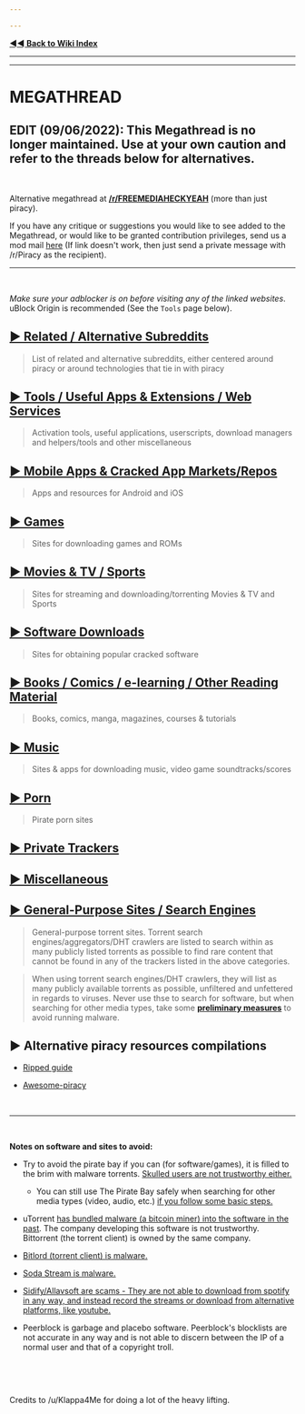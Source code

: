 ---
---
[**◄◄ Back to Wiki Index**](https://www.reddit.com/r/Piracy/wiki/index)

---
---


# MEGATHREAD
## EDIT (09/06/2022): This Megathread is no longer maintained. Use at your own caution and refer to the threads below for alternatives.

&nbsp;

Alternative megathread at **[/r/FREEMEDIAHECKYEAH](https://reddit.com/r/FREEMEDIAHECKYEAH/wiki/index)** (more than just piracy).

If you have any critique or suggestions you would like to see added to the Megathread, or would like to be granted contribution privileges, send us a mod mail [here](https://www.reddit.com/message/compose?to=%2Fr%2FPiracy&subject=Megathread%20suggestion) (If link doesn't work, then just send a private message with /r/Piracy as the recipient).


---
&nbsp;




*Make sure your adblocker is on before visiting any of the linked websites*. uBlock Origin is recommended (See the `Tools` page below).


## [► Related / Alternative Subreddits](https://www.reddit.com/r/Piracy/wiki/megathread/related_subreddits)
 > List of related and alternative subreddits, either centered around piracy or around technologies that tie in with piracy

## [► Tools / Useful Apps & Extensions / Web Services](https://www.reddit.com/r/Piracy/wiki/megathread/tools)
 > Activation tools, useful applications, userscripts, download managers and helpers/tools and other miscellaneous

## [► Mobile Apps & Cracked App Markets/Repos](https://www.reddit.com/r/Piracy/wiki/megathread/mobile_apps_and_repos)
 > Apps and resources for Android and iOS

## [► Games](https://reddit.com/r/Piracy/wiki/megathread/games)
 > Sites for downloading games and ROMs

## [► Movies & TV / Sports](https://www.reddit.com/r/Piracy/wiki/megathread/movies_and_tv)
 > Sites for streaming and downloading/torrenting Movies & TV and Sports

## [► Software Downloads](https://www.reddit.com/r/Piracy/wiki/megathread/software_downloads)
 > Sites for obtaining popular cracked software

## [► Books / Comics / e-learning / Other Reading Material](https://reddit.com/r/Piracy/wiki/megathread/reading_material_and_elearning)
 > Books, comics, manga, magazines, courses & tutorials

## [► Music](https://reddit.com/r/Piracy/wiki/megathread/music)
 > Sites & apps for downloading music, video game soundtracks/scores

## [► Porn](https://reddit.com/r/Piracy/wiki/megathread/porn)
 > Pirate porn sites

## [► Private Trackers](https://www.reddit.com/r/Piracy/wiki/guides/private_trackers)

## [► Miscellaneous](https://www.reddit.com/r/Piracy/wiki/megathread/miscellaneous)

## [► General-Purpose Sites / Search Engines](https://reddit.com/r/Piracy/wiki/megathread/general_sites_and_search_engines)
 > General-purpose torrent sites. Torrent search engines/aggregators/DHT crawlers are listed to search within as many publicly listed torrents as possible to find rare content that cannot be found in any of the trackers listed in the above categories.
 >
 > When using torrent search engines/DHT crawlers, they will list as many publicly available torrents as possible, unfiltered and unfettered in regards to viruses. Never use thse to search for software, but when searching for other media types, take some [**preliminary measures**](https://www.reddit.com/r/Piracy/wiki/browsing_and_downloading_guide) to avoid running malware.

## ► **Alternative piracy resources compilations**

+ [Ripped guide](https://ripped.guide/)

+ [Awesome-piracy](https://github.com/Igglybuff/awesome-piracy)

&nbsp;

---

&nbsp;




**Notes on software and sites to avoid:**

* Try to avoid the pirate bay if you can (for software/games), it is filled to the brim with malware torrents. [Skulled users are not trustworthy either.](https://www.reddit.com/r/Piracy/comments/cxbn33/psa_ransomware_all_current_vegas_pro_17_torrents/)

  * You can still use The Pirate Bay safely when searching for other media types (video, audio, etc.) [if you follow some basic steps.](https://www.reddit.com/r/Piracy/wiki/browsing_and_downloading_guide)

* uTorrent [has bundled malware (a bitcoin miner) into the software in the past](https://www.trustedreviews.com/news/utorrent-silently-installing-bundled-bitcoin-mining-software-2931825). The company developing this software is not trustworthy. Bittorrent (the torrent client) is owned by the same company.

* [Bitlord \(torrent client\) is malware.](https://www.reddit.com/r/torrents/comments/1yb8kf/warning_do_not_download_bitlord_it_has_major/)

* [Soda Stream is malware.](https://www.reddit.com/r/Piracy/comments/8q2pg3/anyone_who_can_explain_why_soda_player_is/)

* [Sidify/Allavsoft are scams - They are not able to download from spotify in any way, and instead record the streams or download from alternative platforms, like youtube.](https://www.reddit.com/r/Piracy/comments/6l2lwh/any_experience_with_sidify/)

* Peerblock is garbage and placebo software. Peerblock's blocklists are not accurate in any way and is not able to discern between the IP of a normal user and that of a copyright troll.


&nbsp;

&nbsp;




Credits to /u/Klappa4Me for doing a lot of the heavy lifting.

&nbsp;